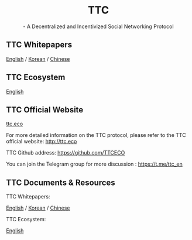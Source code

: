 
<h1 align="center">TTC</h1>
<p align="center" class="version">- A Decentralized and Incentivized Social Networking Protocol</p>

## TTC Whitepapers

[English](https://d1u6eqogwsdivn.cloudfront.net/whitepaper/TTC_Whitepaper_EN.pdf) / [Korean](https://d1u6eqogwsdivn.cloudfront.net/whitepaper/TTC_Whitepaper_KR.pdf) / [Chinese](https://d1u6eqogwsdivn.cloudfront.net/whitepaper/TTC_Whitepaper_CHS.pdf) 

## TTC Ecosystem

[English](https://d1u6eqogwsdivn.cloudfront.net/whitepaper/TTC_Ecosystem_v01_EN.pdf)

## TTC Official Website

[ttc.eco](https://ttc.eco)


For more detailed information on the TTC protocol, please refer to the TTC official website: http://ttc.eco

TTC Github address: https://github.com/TTCECO

You can join the Telegram group for more discussion : https://t.me/ttc_en

## TTC Documents & Resources

TTC Whitepapers:

[English](https://d1u6eqogwsdivn.cloudfront.net/whitepaper/TTC_Whitepaper_EN.pdf) / [Korean](https://d1u6eqogwsdivn.cloudfront.net/whitepaper/TTC_Whitepaper_KR.pdf) / [Chinese](https://d1u6eqogwsdivn.cloudfront.net/whitepaper/TTC_Whitepaper_CHS.pdf) 

TTC Ecosystem:

[English](https://d1u6eqogwsdivn.cloudfront.net/whitepaper/TTC_Ecosystem_v01_EN.pdf)
